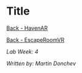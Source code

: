 # Title

[Back - HavenAR](https://github.com/Mar7inD/XRD1-AR-Project)

[Back - EscapeRoomVR](https://github.com/Mar7inD/XRD1-VR-Project)

_Lab Week: 4_

_Written by: Martin Donchev_